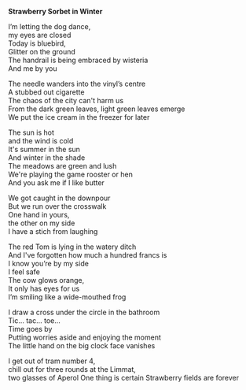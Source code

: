 **Strawberry Sorbet in Winter**

I’m letting the dog dance,  
my eyes are closed  
Today is bluebird,  
Glitter on the ground  
The handrail is being embraced by wisteria  
And me by you  

The needle wanders into the vinyl’s centre  
A stubbed out cigarette  
The chaos of the city can't harm us  
From the dark green leaves, light green leaves emerge  
We put the ice cream in the freezer for later  

The sun is hot  
and the wind is cold  
It's summer in the sun  
And winter in the shade  
The meadows are green and lush  
We're playing the game rooster or hen  
And you ask me if I like butter  

We got caught in the downpour  
But we run over the crosswalk  
One hand in yours,  
the other on my side  
I have a stich from laughing  

The red Tom is lying in the watery ditch  
And I've forgotten how much a hundred francs is  
I know you’re by my side  
I feel safe  
The cow glows orange,  
It only has eyes for us  
I’m smiling like a wide-mouthed frog  

I draw a cross under the circle in the bathroom  
Tic... tac... toe...  
Time goes by  
Putting worries aside and enjoying the moment  
The little hand on the big clock face vanishes  

I get out of tram number 4,  
chill out for three rounds at the Limmat,  
two glasses of Aperol
One thing is certain
Strawberry fields are forever
